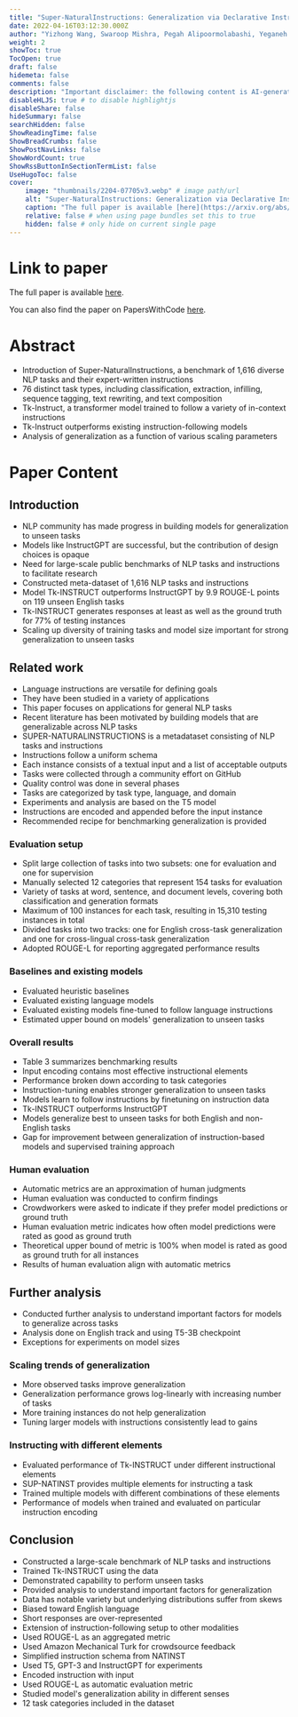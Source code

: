 ```yaml
---
title: "Super-NaturalInstructions: Generalization via Declarative Instructions on 1600+ NLP Tasks"
date: 2022-04-16T03:12:30.000Z
author: "Yizhong Wang, Swaroop Mishra, Pegah Alipoormolabashi, Yeganeh Kordi, Amirreza Mirzaei and 35 others"
weight: 2
showToc: true
TocOpen: true
draft: false
hidemeta: false
comments: false
description: "Important disclaimer: the following content is AI-generated, please make sure to fact check the presented information by reading the full paper."
disableHLJS: true # to disable highlightjs
disableShare: false
hideSummary: false
searchHidden: false
ShowReadingTime: false
ShowBreadCrumbs: false
ShowPostNavLinks: false
ShowWordCount: true
ShowRssButtonInSectionTermList: false
UseHugoToc: false
cover:
    image: "thumbnails/2204-07705v3.webp" # image path/url
    alt: "Super-NaturalInstructions: Generalization via Declarative Instructions on 1600+ NLP Tasks" # alt text
    caption: "The full paper is available [here](https://arxiv.org/abs/2204.07705)." # display caption under cover
    relative: false # when using page bundles set this to true
    hidden: false # only hide on current single page
---
```


# Link to paper
The full paper is available [here](https://arxiv.org/abs/2204.07705).

You can also find the paper on PapersWithCode [here](https://paperswithcode.com/paper/benchmarking-generalization-via-in-context).

# Abstract
- Introduction of Super-NaturalInstructions, a benchmark of 1,616 diverse NLP tasks and their expert-written instructions
- 76 distinct task types, including classification, extraction, infilling, sequence tagging, text rewriting, and text composition
- Tk-Instruct, a transformer model trained to follow a variety of in-context instructions
- Tk-Instruct outperforms existing instruction-following models
- Analysis of generalization as a function of various scaling parameters

# Paper Content

## Introduction
- NLP community has made progress in building models for generalization to unseen tasks
- Models like InstructGPT are successful, but the contribution of design choices is opaque
- Need for large-scale public benchmarks of NLP tasks and instructions to facilitate research
- Constructed meta-dataset of 1,616 NLP tasks and instructions
- Model Tk-INSTRUCT outperforms InstructGPT by 9.9 ROUGE-L points on 119 unseen English tasks
- Tk-INSTRUCT generates responses at least as well as the ground truth for 77% of testing instances
- Scaling up diversity of training tasks and model size important for strong generalization to unseen tasks

## Related work
- Language instructions are versatile for defining goals
- They have been studied in a variety of applications
- This paper focuses on applications for general NLP tasks
- Recent literature has been motivated by building models that are generalizable across NLP tasks
- SUPER-NATURALINSTRUCTIONS is a metadataset consisting of NLP tasks and instructions
- Instructions follow a uniform schema
- Each instance consists of a textual input and a list of acceptable outputs
- Tasks were collected through a community effort on GitHub
- Quality control was done in several phases
- Tasks are categorized by task type, language, and domain
- Experiments and analysis are based on the T5 model
- Instructions are encoded and appended before the input instance
- Recommended recipe for benchmarking generalization is provided

### Evaluation setup
- Split large collection of tasks into two subsets: one for evaluation and one for supervision
- Manually selected 12 categories that represent 154 tasks for evaluation
- Variety of tasks at word, sentence, and document levels, covering both classification and generation formats
- Maximum of 100 instances for each task, resulting in 15,310 testing instances in total
- Divided tasks into two tracks: one for English cross-task generalization and one for cross-lingual cross-task generalization
- Adopted ROUGE-L for reporting aggregated performance results

### Baselines and existing models
- Evaluated heuristic baselines
- Evaluated existing language models
- Evaluated existing models fine-tuned to follow language instructions
- Estimated upper bound on models' generalization to unseen tasks

### Overall results
- Table 3 summarizes benchmarking results
- Input encoding contains most effective instructional elements
- Performance broken down according to task categories
- Instruction-tuning enables stronger generalization to unseen tasks
- Models learn to follow instructions by finetuning on instruction data
- Tk-INSTRUCT outperforms InstructGPT
- Models generalize best to unseen tasks for both English and non-English tasks
- Gap for improvement between generalization of instruction-based models and supervised training approach

### Human evaluation
- Automatic metrics are an approximation of human judgments
- Human evaluation was conducted to confirm findings
- Crowdworkers were asked to indicate if they prefer model predictions or ground truth
- Human evaluation metric indicates how often model predictions were rated as good as ground truth
- Theoretical upper bound of metric is 100% when model is rated as good as ground truth for all instances
- Results of human evaluation align with automatic metrics

## Further analysis
- Conducted further analysis to understand important factors for models to generalize across tasks
- Analysis done on English track and using T5-3B checkpoint
- Exceptions for experiments on model sizes

### Scaling trends of generalization
- More observed tasks improve generalization
- Generalization performance grows log-linearly with increasing number of tasks
- More training instances do not help generalization
- Tuning larger models with instructions consistently lead to gains

### Instructing with different elements
- Evaluated performance of Tk-INSTRUCT under different instructional elements
- SUP-NATINST provides multiple elements for instructing a task
- Trained multiple models with different combinations of these elements
- Performance of models when trained and evaluated on particular instruction encoding

## Conclusion
- Constructed a large-scale benchmark of NLP tasks and instructions
- Trained Tk-INSTRUCT using the data
- Demonstrated capability to perform unseen tasks
- Provided analysis to understand important factors for generalization
- Data has notable variety but underlying distributions suffer from skews
- Biased toward English language
- Short responses are over-represented
- Extension of instruction-following setup to other modalities
- Used ROUGE-L as an aggregated metric
- Used Amazon Mechanical Turk for crowdsource feedback
- Simplified instruction schema from NATINST
- Used T5, GPT-3 and InstructGPT for experiments
- Encoded instruction with input
- Used ROUGE-L as automatic evaluation metric
- Studied model's generalization ability in different senses
- 12 task categories included in the dataset
